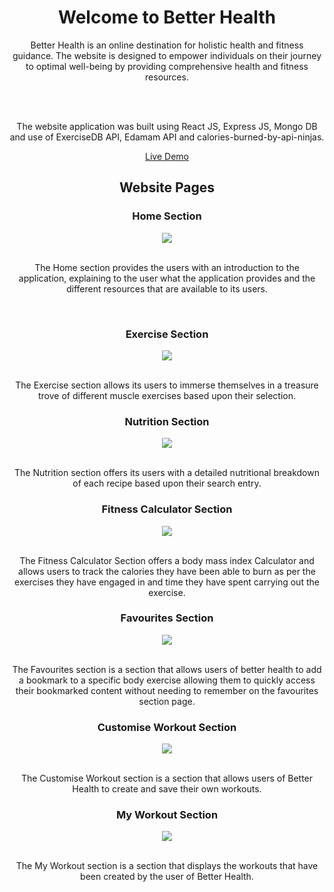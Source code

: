 <h1 align="center"> Welcome to Better Health </h1>

<div align="center" >
Better Health is an online destination for holistic health and fitness guidance. The website is designed to empower individuals on their journey to optimal well-being by providing comprehensive health and fitness resources.

  <br><br>
  
The website application was built using React JS, Express JS, Mongo DB and use of ExerciseDB API, Edamam API and calories-burned-by-api-ninjas.

[Live Demo](https://better-health.onrender.com)
</div>

<h2 align="center"> Website Pages </h2>

<div>
  <h3 align="center" >Home Section</h3>

  <div align="center" >
    <img  src="https://i.postimg.cc/tJnTv7G0/Better-Health-Home-Page.jpg"> 

  </div>

  <br>
  
  <p align="center" >The Home section provides the users with an introduction to the application, explaining to the user what the application provides and the different resources that are available to its users.</p>
</div>

<br>

<div>
  <h3 align="center" >Exercise Section</h3>

  <div align="center" >
    <img  src="https://i.postimg.cc/d1rQGp2v/Better-Health-Exercises-Page.jpg"> 

  </div>

  <br>
  
  <p align="center">The Exercise section allows its users to immerse themselves in a treasure trove of different muscle exercises based upon their selection.</p>
</div>

<div>
  <h3 align="center" >Nutrition Section</h3>

  <div align="center" >
    <img  src="https://i.postimg.cc/rmQnZFC9/Better-Health-Nutrition-Page.jpg"> 

  </div>

  <br>
  
  <p align="center">The Nutrition section offers its users with a detailed nutritional breakdown of each recipe based upon their search entry.</p>
</div>

<div>
  
<h3 align="center" >Fitness Calculator Section</h3>

  <div align="center">
    <img  src="https://i.postimg.cc/ry4gtJ7J/Better-Health-Fitness-Calculator.jpg"> 

  </div>

  <br> 

  <p align="center" >
    The Fitness Calculator Section offers a body mass index Calculator and allows users to track the calories they have been able to burn as per the exercises they have engaged in and time they have spent carrying out the exercise.
  </p>
  
</div>

<div>
  
<h3 align="center" >Favourites Section</h3>

  <div align="center" >
    <img  src="https://i.postimg.cc/8C3B7JH9/Better-Health-Favourites.jpg"> 

  </div>

  <br>
  <p align="center">The Favourites section is a section that allows users of better health to add a bookmark to a specific body exercise allowing them to quickly access their bookmarked content without needing to remember on the favourites section page. </p>
</div>

<h3 align="center" >Customise Workout Section</h3>

  <div align="center" >
    <img  src="https://i.postimg.cc/8C3B7JH9/Better-Health-Favourites.jpg"> 

  </div>

  <br>
  <p align="center">The Customise Workout section is a section that allows users of Better Health to create and save their own workouts.</p>
  
</div>

<h3 align="center" >My Workout Section</h3>

  <div align="center" >
    <img  src="https://i.postimg.cc/8zkz6ZXf/Better-Health-My-Workout.jpg"> 

  </div>

  <br>
  <p align="center">The My Workout section is a section that displays the workouts that have been created by the user of Better Health.</p>
  
</div>

